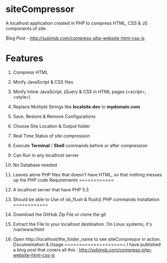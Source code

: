 siteCompressor
==============
A localhost application created in PHP to compress HTML, CSS & JS components of site.

Blog Post - http://subinsb.com/compress-php-website-html-css-js

Features
========
1) Compress HTML

2) Minify JavaScript & CSS files

3) Minify Inline JavaScript, jQuery & CSS in HTML pages (&lt;script&gt;, &lt;style&gt;)

4) Replace Multiple Strings like **localsite.dev** to **mydomain.com**

5) Save, Restore & Remove Configurations

6) Choose Site Location & Output folder

7) Real Time Status of site compression

8) Execute **Terminal** / **Shell** commands before or after compression

9) Can Run in any localhost server

10) No Database needed

11) Leaves alone PHP files that doesn't have HTML, so that nothing messes up the PHP code
Requirements
============
1) A localhost server that have PHP 5.3

2) Should be able to Use of ob_flush & flush() PHP commands
Installation
============
1) Download the GitHub Zip File or clone the git

2) Extract the File to your localhost destination. On Linux systems, it's /var/www/html

3) Open http://localhost/the_folder_name to see siteCompressor in action.
Documentation & Usage
=====================
I have published a blog post that covers all this : http://subinsb.com/compress-php-website-html-css-js
